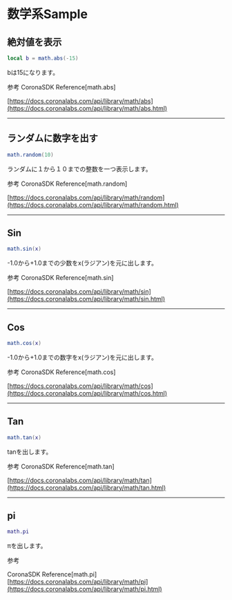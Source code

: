 # 数学系Sample

## 絶対値を表示

```lua
local b = math.abs(-15)
```

bは15になります。

参考
CoronaSDK Reference[math.abs]

[https://docs.coronalabs.com/api/library/math/abs](https://docs.coronalabs.com/api/library/math/abs.html)

---

## ランダムに数字を出す

```lua
math.random(10)
```
ランダムに１から１０までの整数を一つ表示します。

参考
CoronaSDK Reference[math.random]

[https://docs.coronalabs.com/api/library/math/random](https://docs.coronalabs.com/api/library/math/random.html)

---

## Sin 

```lua
math.sin(x)
```

-1.0から+1.0までの少数をx(ラジアン)を元に出します。

参考
CoronaSDK Reference[math.sin]

[https://docs.coronalabs.com/api/library/math/sin](https://docs.coronalabs.com/api/library/math/sin.html)

---

## Cos

```lua
math.cos(x)
```

-1.0から+1.0までの数字をx(ラジアン)を元に出します。


参考
CoronaSDK Reference[math.cos]

[https://docs.coronalabs.com/api/library/math/cos](https://docs.coronalabs.com/api/library/math/cos.html)
- - -

## Tan

```lua
math.tan(x)
```

tanを出します。

参考
CoronaSDK Reference[math.tan]

[https://docs.coronalabs.com/api/library/math/tan](https://docs.coronalabs.com/api/library/math/tan.html)

- - -

## pi

```lua
math.pi
```
πを出します。

参考

CoronaSDK Reference[math.pi]
[https://docs.coronalabs.com/api/library/math/pi](https://docs.coronalabs.com/api/library/math/pi.html)
